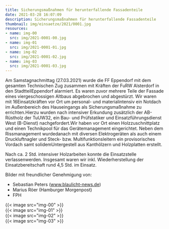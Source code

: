 ```yaml
---
title: Sicherungsmaßnahmen für herunterfallende Fassadenteile
date: 2021-03-28 16:07:09
description: Sicherungsmaßnahmen für herunterfallende Fassadenteile
thumbnail: img/einsaetze/2021/0001.jpg
resources:
- name: img-00
  src: img/2021-0001-00.jpg
- name: img-01
  src: img/2021-0001-01.jpg
- name: img-02
  src: img/2021-0001-02.jpg
- name: img-03
  src: img/2021-0001-03.jpg
---
```


Am Samstagnachmittag (27.03.2021) wurde die FF Eppendorf mit dem gesamten Technischen Zug zusammen mit Kräften der FuRW Alsterdorf in den StadtteilEppendorf alarmiert.
Es waren zuvor mehrere Teile der Fassade eines viergeschossigen Altbaus abgebrochen und abgestürzt.
Wir waren mit 16Einsatzkräften vor Ort um personal- und materialintensiv ein Notdach im Außenbereich des Hauseingangs als Sicherungsmaßnahme zu errichten.Hierzu wurden nach intensiver Erkundung zusätzlich der AB-Rüstholz der TuUW32, ein Bau- und Prüfstatiker und Einsatzführungsdienst West (B-Dienst) nachgefordert.Wir haben vor Ort einen Holzzuschnittplatz und einen Technikpool für das Gerätemanagement eingerichtet.
Neben dem Rissmanagement wurdedanach mit diversen Elektrogeräten als auch einem Druckluftnagler und Steck- bzw.
Multifunktionsleitern ein provisorisches Vordach samt solidemUntergestell aus Kanthölzern und Holzplatten erstellt.

Nach ca. 2 Std. intensiver Holzarbeiten konnte die Einsatzstelle verlassenwerden.
Insgesamt waren wir inkl. Wiederherstellung der Einsatzbereitschaft rund 4,5 Std. im Einsatz.

Bilder mit freundlicher Genehmigung von:

- Sebastian Peters (www.blaulicht-news.de)
- Marius Röer (Hamburger Morgenpost)
- FPH

{{< image src="img-00" >}}  
{{< image src="img-01" >}}  
{{< image src="img-02" >}}  
{{< image src="img-03" >}}  

